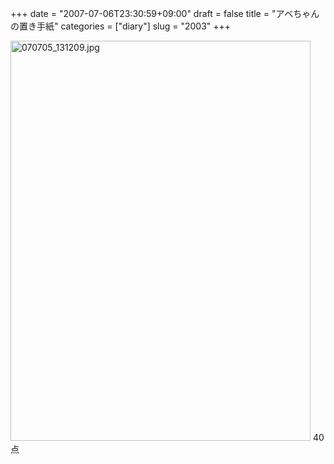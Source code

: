 +++
date = "2007-07-06T23:30:59+09:00"
draft = false
title = "アベちゃんの置き手紙"
categories = ["diary"]
slug = "2003"
+++

<img alt="070705_131209.jpg" class="pict" height="640" src="http://ieiriblog.img.jugem.jp/20070706_329877.jpg" width="480" />
40点
